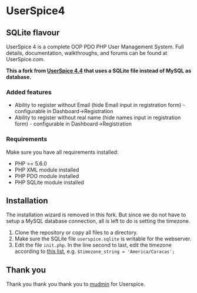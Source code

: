 # UserSpice4
## SQLite flavour

 UserSpice 4 is a complete OOP PDO PHP User Management System.  Full details, documentation, walkthroughs, and forums can be found at UserSpice.com.

 **This a fork from [UserSpice 4.4](https://github.com/mudmin/UserSpice4/) that uses a SQLite file instead of MySQL as database.**

 ### Added features

 * Ability to register without Email (hide Email input in registration form) - configurable in Dashboard->Registration
 * Ability to register without real name (hide names input in registration form) - configurable in Dashboard->Registration

### Requirements

Make sure you have all requirements installed:

* PHP >= 5.6.0
* PHP XML module installed
* PHP PDO module installed
* PHP SQLite module installed

## Installation
The installation wizard is removed in this fork. But since we do not have to setup a MySQL database connection, all is left to do is setting the timezone.

1. Clone the repository or copy all files to a directory.
2. Make sure the SQLite file `userspice.sqlite` is writable for the webserver.
3. Edit the file `init.php`. In the line second to last, edit the timezone according to [this list](https://secure.php.net/manual/en/timezones.php), e.g. `$timezone_string = 'America/Caracas';`

## Thank you
Thank you thank you thank you to [mudmin](https://github.com/mudmin) for Userspice.

